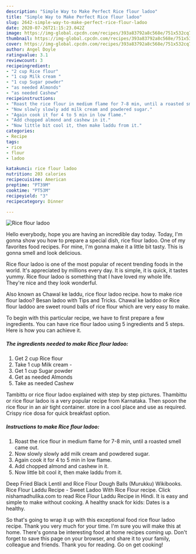```yaml
---
description: "Simple Way to Make Perfect Rice flour ladoo"
title: "Simple Way to Make Perfect Rice flour ladoo"
slug: 2642-simple-way-to-make-perfect-rice-flour-ladoo
date: 2020-07-26T21:15:23.042Z
image: https://img-global.cpcdn.com/recipes/393a83792a8c568e/751x532cq70/rice-flour-ladoo-recipe-main-photo.jpg
thumbnail: https://img-global.cpcdn.com/recipes/393a83792a8c568e/751x532cq70/rice-flour-ladoo-recipe-main-photo.jpg
cover: https://img-global.cpcdn.com/recipes/393a83792a8c568e/751x532cq70/rice-flour-ladoo-recipe-main-photo.jpg
author: Angel Doyle
ratingvalue: 3.1
reviewcount: 3
recipeingredient:
- "2 cup Rice flour"
- "1 cup Milk cream "
- "1 cup Sugar powder"
- "as needed Almonds"
- "as needed Cashew"
recipeinstructions:
- "Roast the rice flour in medium flame for 7-8 min, until a roasted smell came out."
- "Now slowly slowly add milk cream and powdered sugar."
- "Again cook it for 4 to 5 min in low flame."
- "Add chopped almond and cashew in it."
- "Now little bit cool it, then make laddu from it."
categories:
- Recipe
tags:
- rice
- flour
- ladoo

katakunci: rice flour ladoo 
nutrition: 203 calories
recipecuisine: American
preptime: "PT39M"
cooktime: "PT53M"
recipeyield: "3"
recipecategory: Dinner

---
```



![Rice flour ladoo](https://img-global.cpcdn.com/recipes/393a83792a8c568e/751x532cq70/rice-flour-ladoo-recipe-main-photo.jpg)

Hello everybody, hope you are having an incredible day today. Today, I'm gonna show you how to prepare a special dish, rice flour ladoo. One of my favorites food recipes. For mine, I'm gonna make it a little bit tasty. This is gonna smell and look delicious.

Rice flour ladoo is one of the most popular of recent trending foods in the world. It's appreciated by millions every day. It is simple, it is quick, it tastes yummy. Rice flour ladoo is something that I have loved my whole life. They're nice and they look wonderful.

Also known as Chawal ke laddu, rice flour ladoo recipe. how to make rice flour ladoo? Besan ladoo with Tips and Tricks. Chawal ke laddoo or Rice flour laddoo are sweet round balls of rice flour which are very easy to make.


To begin with this particular recipe, we have to first prepare a few ingredients. You can have rice flour ladoo using 5 ingredients and 5 steps. Here is how you can achieve it.

<!--inarticleads1-->

##### The ingredients needed to make Rice flour ladoo:

1. Get 2 cup Rice flour
1. Take 1 cup Milk cream -
1. Get 1 cup Sugar powder
1. Get as needed Almonds
1. Take as needed Cashew


Tambittu or rice flour ladoo explained with step by step pictures. Thambittu or rice flour ladoo is a very popular recipe from Karnataka. Then spoon the rice flour in an air tight container. store in a cool place and use as required. Crispy rice dosa for quick breakfast option. 

<!--inarticleads2-->

##### Instructions to make Rice flour ladoo:

1. Roast the rice flour in medium flame for 7-8 min, until a roasted smell came out.
1. Now slowly slowly add milk cream and powdered sugar.
1. Again cook it for 4 to 5 min in low flame.
1. Add chopped almond and cashew in it.
1. Now little bit cool it, then make laddu from it.


Deep Fried Black Lentil and Rice Flour Dough Balls (Murukku) Wikibooks. Rice Flour Laddu Recipe - Sweet Ladoo With Rice Flour recipe. Click nishamadhulika.com to read Rice Flour Laddu Recipe in Hindi. It is easy and simple to make without cooking. A healthy snack for kids: Dates is a healthy. 

So that's going to wrap it up with this exceptional food rice flour ladoo recipe. Thank you very much for your time. I'm sure you will make this at home. There's gonna be interesting food at home recipes coming up. Don't forget to save this page on your browser, and share it to your family, colleague and friends. Thank you for reading. Go on get cooking!
